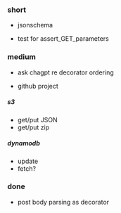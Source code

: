 ### short

- jsonschema

- test for assert_GET_parameters

### medium

- ask chagpt re decorator ordering

- github project

##### s3 

- get/put JSON
- get/put zip

##### dynamodb

- update
- fetch?

### done

- post body parsing as decorator
